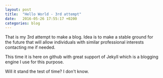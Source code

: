 ```yaml
---
layout: post
title:  "Hello World - 3rd attempt"
date:   2016-05-26 17:55:17 +0200
categories: blog
---
```

That is my 3rd attempt to make a blog. Idea is to make a stable ground for the future that will allow individuals with similar
professional interests contacting me if needed.


This time it is here on github with great support of Jekyll which is a blogging engine I use for this purpose.


Will it stand the test of time? I don't know.
